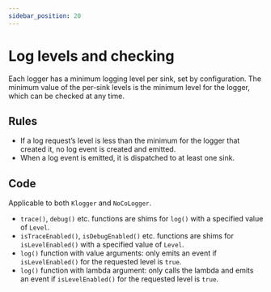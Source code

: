 ```yaml
---
sidebar_position: 20
---
```


# Log levels and checking

Each logger has a minimum logging level per sink, set by configuration. The minimum value of the
per-sink levels is the minimum level for the logger, which can be checked at any time.

## Rules

- If a log request’s level is less than the minimum for the logger that created it, no log event
  is created and emitted.
- When a log event is emitted, it is dispatched to at least one sink.

## Code

Applicable to both `Klogger` and `NoCoLogger`.

- `trace()`, `debug()` etc. functions are shims for `log()` with a specified value of `Level`.
- `isTraceEnabled()`, `isDebugEnabled()` etc. functions are shims for `isLevelEnabled()` with a
  specified value of `Level`.
- `log()` function with value arguments: only emits an event if `isLevelEnabled()` for the requested
  level is `true`.
- `log()` function with lambda argument: only calls the lambda and emits an event
  if `isLevelEnabled()` for the requested level is `true`.

